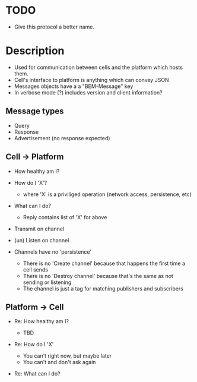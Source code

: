 # TODO

- Give this protocol a better name.

# Description

- Used for communication between cells and the platform which hosts them.
- Cell's interface to platform is anything which can convey JSON
- Messages objects have a a "BEM-Message" key
 - In verbose mode (?) includes version and client information?

## Message types

- Query
- Response
- Advertisement (no response expected)

## Cell -> Platform

- How healthy am I?

- How do I 'X'?
  - where 'X' is a priviliged operation (network access, persistence, etc)

- What can I do?
  - Reply contains list of 'X' for above

- Transmit on channel

- (un) Listen on channel

- Channels have no 'persistence'
  - There is no 'Create channel' because that happens the first time a cell sends
  - There is no 'Destroy channel' because that's the same as not sending or listening
  - The channel is just a tag for matching publishers and subscribers

## Platform -> Cell

- Re: How healthy am I?
  - TBD

- Re: How do I 'X'
  - You can't right now, but maybe later
  - You can't and don't ask again

- Re: What can I do?
